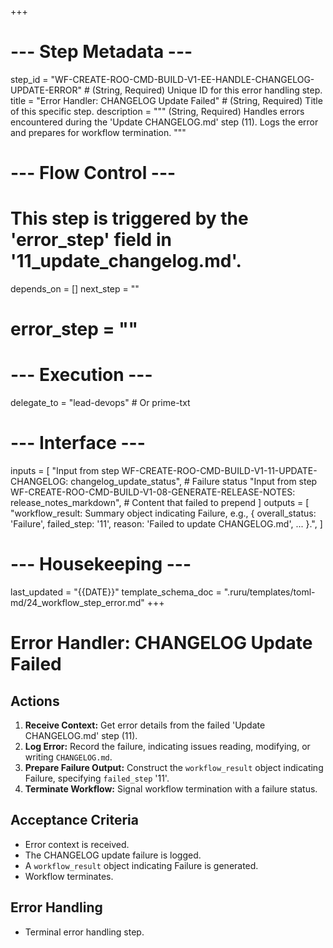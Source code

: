 +++
# --- Step Metadata ---
step_id = "WF-CREATE-ROO-CMD-BUILD-V1-EE-HANDLE-CHANGELOG-UPDATE-ERROR" # (String, Required) Unique ID for this error handling step.
title = "Error Handler: CHANGELOG Update Failed" # (String, Required) Title of this specific step.
description = """
(String, Required) Handles errors encountered during the 'Update CHANGELOG.md' step (11).
Logs the error and prepares for workflow termination.
"""

# --- Flow Control ---
# This step is triggered by the 'error_step' field in '11_update_changelog.md'.
depends_on = []
next_step = ""
# error_step = ""

# --- Execution ---
delegate_to = "lead-devops" # Or prime-txt

# --- Interface ---
inputs = [
    "Input from step WF-CREATE-ROO-CMD-BUILD-V1-11-UPDATE-CHANGELOG: changelog_update_status", # Failure status
    "Input from step WF-CREATE-ROO-CMD-BUILD-V1-08-GENERATE-RELEASE-NOTES: release_notes_markdown", # Content that failed to prepend
]
outputs = [
    "workflow_result: Summary object indicating Failure, e.g., { overall_status: 'Failure', failed_step: '11', reason: 'Failed to update CHANGELOG.md', ... }.",
]

# --- Housekeeping ---
last_updated = "{{DATE}}"
template_schema_doc = ".ruru/templates/toml-md/24_workflow_step_error.md"
+++

# Error Handler: CHANGELOG Update Failed

## Actions

1.  **Receive Context:** Get error details from the failed 'Update CHANGELOG.md' step (11).
2.  **Log Error:** Record the failure, indicating issues reading, modifying, or writing `CHANGELOG.md`.
3.  **Prepare Failure Output:** Construct the `workflow_result` object indicating Failure, specifying `failed_step` '11'.
4.  **Terminate Workflow:** Signal workflow termination with a failure status.

## Acceptance Criteria

*   Error context is received.
*   The CHANGELOG update failure is logged.
*   A `workflow_result` object indicating Failure is generated.
*   Workflow terminates.

## Error Handling

*   Terminal error handling step.
